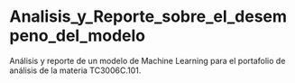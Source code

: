 # Analisis_y_Reporte_sobre_el_desempeno_del_modelo
Análisis y reporte de un modelo de Machine Learning para el portafolio de análisis de la materia TC3006C.101.
